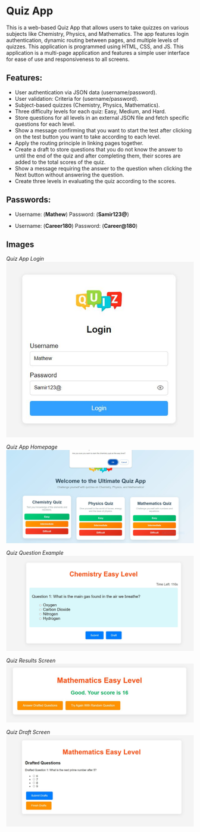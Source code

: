 # Quiz App

This is a web-based Quiz App that allows users to take quizzes on various subjects like Chemistry, Physics, and Mathematics. The app features login authentication, dynamic routing between pages, and multiple levels of quizzes.
This application is programmed using HTML, CSS, and JS. This application is a multi-page application and features a simple user interface for ease of use and responsiveness to all screens.

## Features:
- User authentication via JSON data (username/password).
- User validation: Criteria for (username/password).
- Subject-based quizzes (Chemistry, Physics, Mathematics).
- Three difficulty levels for each quiz: Easy, Medium, and Hard.
- Store questions for all levels in an external JSON file and fetch specific questions for each level.
- Show a message confirming that you want to start the test after clicking on the test button you want to take according to each level.
- Apply the routing principle in linking pages together.
- Create a draft to store questions that you do not know the answer to until the end of the quiz and after completing them, their scores are added to the total scores of the quiz.
- Show a message requiring the answer to the question when clicking the Next button without answering the question.
- Create three levels in evaluating the quiz according to the scores.

## Passwords:
- Username: (**Mathew**)       Password: (**Samir123@**)
  
- Username: (**Career180**)    Password: (**Career@180**)

## Images


*Quiz App Login*
![Project Images](https://github.com/MS418/Quiz-App/blob/main/Quiz%20App%20Imags/3.JPG)



*Quiz App Homepage*
![Project Images](https://github.com/MS418/Quiz-App/blob/main/Quiz%20App%20Imags/4.JPG)



*Quiz Question Example*
![Project Images](https://github.com/MS418/Quiz-App/blob/main/Quiz%20App%20Imags/5.JPG)


*Quiz Results Screen*
![Project Images](https://github.com/MS418/Quiz-App/blob/main/Quiz%20App%20Imags/2.JPG)



*Quiz Draft Screen*
![Project Images](https://github.com/MS418/Quiz-App/blob/main/Quiz%20App%20Imags/1.JPG)



